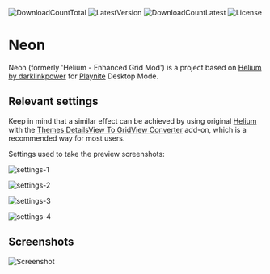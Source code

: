 ![DownloadCountTotal](https://img.shields.io/github/downloads/XenorPLxx/Helium-Enhanced-Grid-Mod/total?label=total%20downloads&style=for-the-badge)
![LatestVersion](https://img.shields.io/github/v/tag/XenorPLxx/Helium-Enhanced-Grid-Mod?label=Latest%20version&style=for-the-badge)
![DownloadCountLatest](https://img.shields.io/github/downloads/XenorPLxx/Helium-Enhanced-Grid-Mod/latest/total?style=for-the-badge)
![License](https://img.shields.io/github/license/XenorPLxx/Helium-Enhanced-Grid-Mod?style=for-the-badge)

# Neon 

Neon (formerly 'Helium - Enhanced Grid Mod') is a project based on [Helium by darklinkpower](https://github.com/darklinkpower/Helium) for [Playnite](https://github.com/JosefNemec/Playnite) Desktop Mode.

## Relevant settings

Keep in mind that a similar effect can be achieved by using original [Helium](https://playnite.link/addons.html#8b15c46a-90c2-4fe5-9ebb-1ab25ba7fcb1) with the [Themes DetailsView To GridView Converter](https://playnite.link/addons.html#ThemesDetailsViewToGridViewConverter_ef8a7226-eedc-478d-a506-92ee6c088aa3) add-on, which is a recommended way for most users.

Settings used to take the preview screenshots:

![settings-1](https://github.com/XenorPLxx/Helium-Enhanced-Grid-Mod/raw/master/screenshots/settings-1.png)

![settings-2](https://github.com/XenorPLxx/Helium-Enhanced-Grid-Mod/raw/master/screenshots/settings-2.png)

![settings-3](https://github.com/XenorPLxx/Helium-Enhanced-Grid-Mod/raw/master/screenshots/settings-3.png)

![settings-4](https://github.com/XenorPLxx/Helium-Enhanced-Grid-Mod/raw/master/screenshots/settings-4.png)

## Screenshots

![Screenshot](https://github.com/XenorPLxx/Helium-Enhanced-Grid-Mod/raw/master/screenshots/screenshot_01.jpg)

<!-- # Helium

Theme inspired by Steam for [Playnite](https://github.com/JosefNemec/Playnite) Desktop Mode.

Playnite forum thread: https://playnite.link/forum/thread-811.html

## Theme goals

- Use the Steam client as inspiration to create a polished Playnite UI.
- Achieve a more modern and clean design with the chosen pallete and things like rounded corners in certain elements like the windows, borders, buttons and controls.
- Improve the user experience with small animations in certain parts.
- Change the aesthetic without affecting functionality.
- Polish certain parts of the UI to give a better user experience.
- Different aesthetic of other available themes available by default in Playnite and created by the community.
- Achieve features that are not available by default on Playnite via community extensions

## Installation

1. Download the latest packaged `pthm` theme file from the [Releases page.](https://github.com/darklinkpower/Helium/releases/latest)
2. Open it to automatically install on Playnite or drag and drop it to the main Playnite window to start installation.

## Functionalities and features

- Full support for features available in the default Playnite Desktop themes
- Customization: Customization of certain aspects of the theme can be done via custom integration of the [ThemeModifier](https://github.com/Lacro59/playnite-thememodifier-plugin) extension.
- Achievements: via custom integration of the [SuccessStory](https://github.com/Lacro59/playnite-successstory-plugin) extension.
- HowLongToBeat data: via custom integration of the [HowLongToBeat](https://github.com/Lacro59/playnite-howlongtobeat-plugin) extension.
- Game statistics: via custom integration of the [GameActivity](https://github.com/Lacro59/playnite-gameactivity-plugin) extension.
- Screenshots: via custom integration of the [ScreenshotsVisualizer](https://github.com/Lacro59/playnite-screenshotsvisualizer-plugin) extension.
- Duplicate copies handling: via custom integration of the [DuplicateHider](https://github.com/felixkmh/DuplicateHider) extension.
- Logos: download of logos for use in the theme via [Extra Metadata Tools](https://playnite.link/forum/thread-575.html) extension.
- Videos: download of trailer and microtrailer videos for use in the theme via [Extra Metadata Tools Video](https://playnite.link/forum/thread-575.html) extension.

## Screenshots

![Screenshot](https://raw.githubusercontent.com/darklinkpower/Helium/master/screenshots/screenshot_01.jpg)

![Screenshot](https://raw.githubusercontent.com/darklinkpower/Helium/master/screenshots/screenshot_02.jpg)

![Screenshot](https://raw.githubusercontent.com/darklinkpower/Helium/master/screenshots/screenshot_03.jpg) -->
